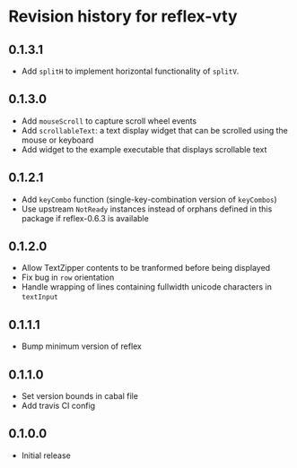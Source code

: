 # Revision history for reflex-vty

## 0.1.3.1

* Add `splitH` to implement horizontal functionality of `splitV`.

## 0.1.3.0
* Add `mouseScroll` to capture scroll wheel events
* Add `scrollableText`: a text display widget that can be scrolled using the mouse or keyboard
* Add widget to the example executable that displays scrollable text

## 0.1.2.1
* Add `keyCombo` function (single-key-combination version of `keyCombos`)
* Use upstream `NotReady` instances instead of orphans defined in this package if reflex-0.6.3 is available

## 0.1.2.0
* Allow TextZipper contents to be tranformed before being displayed
* Fix bug in `row` orientation
* Handle wrapping of lines containing fullwidth unicode characters in `textInput`

## 0.1.1.1

* Bump minimum version of reflex

## 0.1.1.0

* Set version bounds in cabal file
* Add travis CI config

## 0.1.0.0

* Initial release
